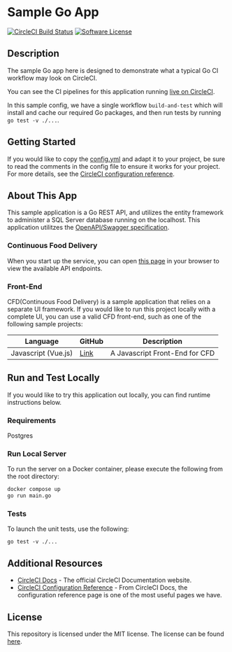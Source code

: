 # Sample Go App 

[![CircleCI Build Status](https://circleci.com/gh/CircleCI-Public/sample-go-cfd.svg?style=shield)](https://app.circleci.com/pipelines/github/CircleCI-Public/sample-go-cfd) [![Software License](https://img.shields.io/badge/license-MIT-blue.svg)](https://app.circleci.com/pipelines/github/CircleCI-Public/dotnet-sample-cfd)

## Description

The sample Go app here is designed to demonstrate what a typical Go CI workflow may look on CircleCI.

You can see the CI pipelines for this application running [live on CircleCI](https://app.circleci.com/pipelines/github/CircleCI-Public/sample-go-cfd/?branch=main).

In this sample config, we have a single workflow `build-and-test` which will install and cache our required Go packages, and then run tests by running `go test -v ./...`.

## Getting Started

If you would like to copy the [config.yml](https://github.com/CircleCI-Public/sample-go-cfd/blob/main/.circleci/config.yml) and adapt it to your project, be sure to read the comments in the config file to ensure it works for your project. For more details, see the [CircleCI configuration reference](https://circleci.com/docs/2.0/configuration-reference/).


## About This App

This sample application is a Go REST API, and utilizes the entity framework to administer a SQL Server database running on the localhost. This application utilitzes the [OpenAPI/Swagger specification](https://swagger.io/specification/).


### Continuous Food Delivery

When you start up the service, you can open [this page](http://localhost:8080/CFD/1.0.0/ui/) in your browser to view the available API endpoints.


### Front-End

CFD(Continuous Food Delivery) is a sample application that relies on a separate UI framework. If you would like to run this project locally with a complete UI, you can use a valid CFD front-end, such as one of the following sample projects:

| Language |  GitHub | Description |
|---|---|---|
|  Javascript (Vue.js) | [Link](https://github.com/CircleCI-Public/sample-javascript-cfd)  | A Javascript Front-End for CFD |

## Run and Test Locally

If you would like to try this application out locally, you can find runtime instructions below.

### Requirements

Postgres

### Run Local Server

To run the server on a Docker container, please execute the following from the root directory:

```cmd
docker compose up
go run main.go
```


### Tests

To launch the unit tests, use the following:

```
go test -v ./...
```


## Additional Resources

* [CircleCI Docs](https://circleci.com/docs/) - The official CircleCI Documentation website.
* [CircleCI Configuration Reference](https://circleci.com/docs/2.0/configuration-reference/#section=configuration) - From CircleCI Docs, the configuration reference page is one of the most useful pages we have.


## License

This repository is licensed under the MIT license.
The license can be found [here](./LICENSE).
